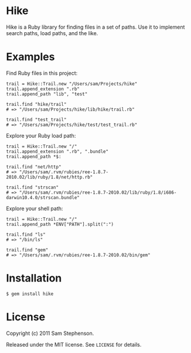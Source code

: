 Hike
====

Hike is a Ruby library for finding files in a set of paths. Use it to
implement search paths, load paths, and the like.

# Examples

Find Ruby files in this project:

    trail = Hike::Trail.new "/Users/sam/Projects/hike"
    trail.append_extension ".rb"
    trail.append_path "lib", "test"

    trail.find "hike/trail"
    # => "/Users/sam/Projects/hike/lib/hike/trail.rb"

    trail.find "test_trail"
    # => "/Users/sam/Projects/hike/test/test_trail.rb"

Explore your Ruby load path:

    trail = Hike::Trail.new "/"
    trail.append_extension ".rb", ".bundle"
    trail.append_path *$:

    trail.find "net/http"
    # => "/Users/sam/.rvm/rubies/ree-1.8.7-2010.02/lib/ruby/1.8/net/http.rb"

    trail.find "strscan"
    # => "/Users/sam/.rvm/rubies/ree-1.8.7-2010.02/lib/ruby/1.8/i686-darwin10.4.0/strscan.bundle"

Explore your shell path:

    trail = Hike::Trail.new "/"
    trail.append_path *ENV["PATH"].split(":")

    trail.find "ls"
    # => "/bin/ls"

    trail.find "gem"
    # => "/Users/sam/.rvm/rubies/ree-1.8.7-2010.02/bin/gem"

# Installation

    $ gem install hike

# License

Copyright (c) 2011 Sam Stephenson.

Released under the MIT license. See `LICENSE` for details.

